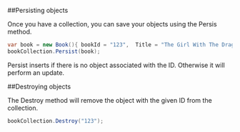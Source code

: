 ##Persisting objects

Once you have a collection, you can save your objects using the Persis method.

```cs
var book = new Book(){ bookId = "123",  Title = "The Girl With The Dragon Tattoo" };
bookCollection.Persist(book);
```

Persist inserts if there is no object associated with the ID. Otherwise it will perform an update.

##Destroying objects

The Destroy method will remove the object with the given ID from the collection.

```cs
bookCollection.Destroy("123");
```
